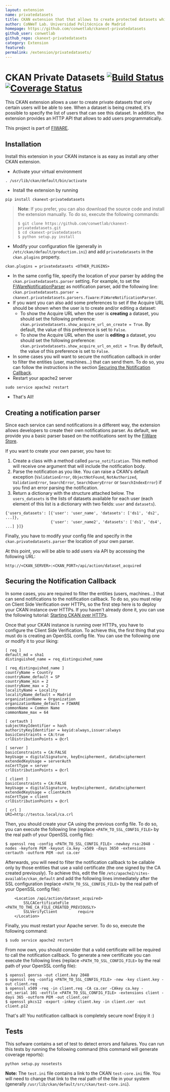 ```yaml
---
layout: extension
name: privatedatasets
title: CKAN extension that that allows to create protected datasets which can be accessed by a list of users included in an access list
author: CoNWeT Lab. Universidad Politécnica de Madrid
homepage: https://github.com/conwetlab/ckanext-privatedatasets
github_user: conwetlab
github_repo: ckanext-privatedatasets
category: Extension
featured: 
permalink: /extension/privatedatasets/
---
```



CKAN Private Datasets [![Build Status](https://travis-ci.org/conwetlab/ckanext-privatedatasets.svg?branch=develop)](https://travis-ci.org/conwetlab/ckanext-privatedatasets) [![Coverage Status](https://coveralls.io/repos/github/conwetlab/ckanext-privatedatasets/badge.svg?branch=develop)](https://coveralls.io/github/conwetlab/ckanext-privatedatasets?branch=develop)
=============================================================================================================================================================================================================================================================================================================================================================================

This CKAN extension allows a user to create private datasets that only
certain users will be able to see. When a dataset is being created, it's
possible to specify the list of users that can see this dataset. In
addition, the extension provides an HTTP API that allows to add users
programmatically.

This project is part of [FIWARE](http://www.fiware.org).

Installation
------------

Install this extension in your CKAN instance is as easy as install any
other CKAN extension.

-   Activate your virtual environment

<!-- -->

    . /usr/lib/ckan/default/bin/activate

-   Install the extension by running

<!-- -->

    pip install ckanext-privatedatasets

> **Note**: If you prefer, you can also download the source code and
> install the extension manually. To do so, execute the following
> commands:
>
>     $ git clone https://github.com/conwetlab/ckanext-privatedatasets.git
>     $ cd ckanext-privatedatasets
>     $ python setup.py install

-   Modify your configuration file (generally in
    `/etc/ckan/default/production.ini`) and add `privatedatasets` in the
    `ckan.plugins` property.

<!-- -->

    ckan.plugins = privatedatasets <OTHER_PLUGINS>

-   In the same config file, specify the location of your parser by
    adding the `ckan.privatedatasets.parser` setting. For example, to
    set the
    [FiWareNotificationParser](https://github.com/conwetlab/ckanext-privatedatasets/blob/master/ckanext/privatedatasets/parsers/fiware.py)
    as notification parser, add the following line:
    `ckan.privatedatasets.parser = ckanext.privatedatasets.parsers.fiware:FiWareNotificationParser`.
-   If you want you can also add some preferences to set if the Acquire
    URL should be shown when the user is to create and/or editing a
    dataset:
    -   To show the Acquire URL when the user is **creating** a dataset,
        you should set the following preference:
        `ckan.privatedatasets.show_acquire_url_on_create = True`. By
        default, the value of this preference is set to `False`.
    -   To show the Acquire URL when the user is **editing** a dataset,
        you should set the following preference:
        `ckan.privatedatasets.show_acquire_url_on_edit = True`. By
        default, the value of this preference is set to `False`.
-   In some cases you will want to secure the notification callback in
    order to filter the entities (user, machines...) that can send them.
    To do so, you can follow the instructions in the section [Securing
    the Notification Callback](#securing-the-notification-callback).
-   Restart your apache2 server

<!-- -->

    sudo service apache2 restart

-   That's All!

Creating a notification parser
------------------------------

Since each service can send notifications in a different way, the
extension allows developers to create their own notifications parser. As
default, we provide you a basic parser based on the notifications sent
by the [FiWare Store](https://github.com/conwetlab/wstore/).

If you want to create your own parser, you have to:

1.  Create a class with a method called `parse_notification`. This
    method will receive one argument that will include the notification
    body.
2.  Parse the notification as you like. You can raise a CKAN's default
    exception (`ValidationError`, `ObjectNotFound`, `NotAuthorized`,
    `ValidationError`, `SearchError`, `SearchQueryError` or
    `SearchIndexError`) if you find an error parsing the notification.
3.  Return a dictionary with the structure attached below. The
    `users_datasets` is the lists of datasets available for each user
    (each element of this list is a dictionary with two fields: `user`
    and `datasets`).

<!-- -->

    {'users_datasets': [{'user': 'user_name', 'datasets': ['ds1', 'ds2', ...]},
                        {'user': 'user_name2', 'datasets': ['ds1', 'ds4', ...] }]}

Finally, you have to modify your config file and specify in the
`ckan.privatedatasets.parser` the location of your own parser.

At this point, you will be able to add users via API by accessing the
following URL:

    http://<CKAN_SERVER>:<CKAN_PORT>/api/action/dataset_acquired

Securing the Notification Callback
----------------------------------

In some cases, you are required to filter the entities (users,
machines...) that can send notifications to the notification callback.
To do so, you must relay on Client Side Verification over HTTPs, so the
first step here is to deploy your CKAN instance over HTTPs. If you
haven't already done it, you can use the following tutorial: [Starting
CKAN over
HTTPs](https://github.com/conwetlab/ckanext-oauth2/wiki/Starting-CKAN-over-HTTPs).

Once that your CKAN instance is running over HTTPs, you have to
configure the Client Side Verification. To achieve this, the first thing
that you must do is creating an OpenSSL config file. You can use the
following one or modify it to your liking:

    [ req ]
    default_md = sha1
    distinguished_name = req_distinguished_name

    [ req_distinguished_name ]
    countryName = Country
    countryName_default = SP
    countryName_min = 2
    countryName_max = 2
    localityName = Locality
    localityName_default = Madrid
    organizationName = Organization
    organizationName_default = FIWARE
    commonName = Common Name
    commonName_max = 64

    [ certauth ]
    subjectKeyIdentifier = hash
    authorityKeyIdentifier = keyid:always,issuer:always
    basicConstraints = CA:true
    crlDistributionPoints = @crl

    [ server ]
    basicConstraints = CA:FALSE
    keyUsage = digitalSignature, keyEncipherment, dataEncipherment
    extendedKeyUsage = serverAuth
    nsCertType = server
    crlDistributionPoints = @crl

    [ client ]
    basicConstraints = CA:FALSE
    keyUsage = digitalSignature, keyEncipherment, dataEncipherment
    extendedKeyUsage = clientAuth
    nsCertType = client
    crlDistributionPoints = @crl

    [ crl ]
    URI=http://testca.local/ca.crl

Then, you should create your CA using the previous config file. To do
so, you can execute the following line (replace
`<PATH_TO_SSL_CONFIG_FILE>` by the real path of your OpenSSL config
file):

    $ openssl req -config <PATH_TO_SSL_CONFIG_FILE> -newkey rsa:2048 -nodes -keyform PEM -keyout ca.key -x509 -days 3650 -extensions certauth -outform PEM -out ca.cer

Afterwards, you will need to filter the notification callback to be
callable only by those entities that use a valid certificate (the one
signed by the CA created previously). To achieve this, edit the file
`/etc/apache2/sites-available/ckan_default` and add the following lines
immediately after the SSL configuration (replace
`<PATH_TO_SSL_CONFIG_FILE>` by the real path of your OpenSSL config
file):

        <Location /api/action/dataset_acquired>
            SSLCACertificateFile    <PATH_TO_THE_CA_FILE_CREATED_PREVIOUSLY>
            SSLVerifyClient         require
        </Location>

Finally, you must restart your Apache server. To do so, execute the
following command:

    $ sudo service apache2 restart

From now own, you should consider that a valid certificate will be
required to call the notification callback. To generate a new
certificate you can execute the following lines (replace
`<PATH_TO_SSL_CONFIG_FILE>` by the real path of your OpenSSL config
file):

    $ openssl genrsa -out client.key 2048
    $ openssl req -config <PATH_TO_SSL_CONFIG_FILE> -new -key client.key -out client.req
    $ openssl x509 -req -in client.req -CA ca.cer -CAkey ca.key -set_serial 101 -extfile <PATH_TO_SSL_CONFIG_FILE> -extensions client -days 365 -outform PEM -out client.cer
    $ openssl pkcs12 -export -inkey client.key -in client.cer -out client.p12

That's all! You notification callback is completely secure now! Enjoy it
:)

Tests
-----

This sofware contains a set of test to detect errors and failures. You
can run this tests by running the following command (this command will
generate coverage reports):

    python setup.py nosetests

**Note:** The `test.ini` file contains a link to the CKAN
`test-core.ini` file. You will need to change that link to the real path
of the file in your system (generally
`/usr/lib/ckan/default/src/ckan/test-core.ini`).

